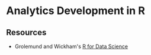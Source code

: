 # Analytics Development in R

## Resources

- Grolemund and Wickham's [R for Data Science](https://r4ds.had.co.nz/)
